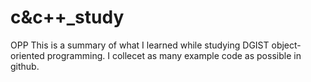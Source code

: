 # c&c++_study
OPP
This is a summary of what I learned while studying DGIST object-oriented programming.
I collecet as many example code as possible in github.
